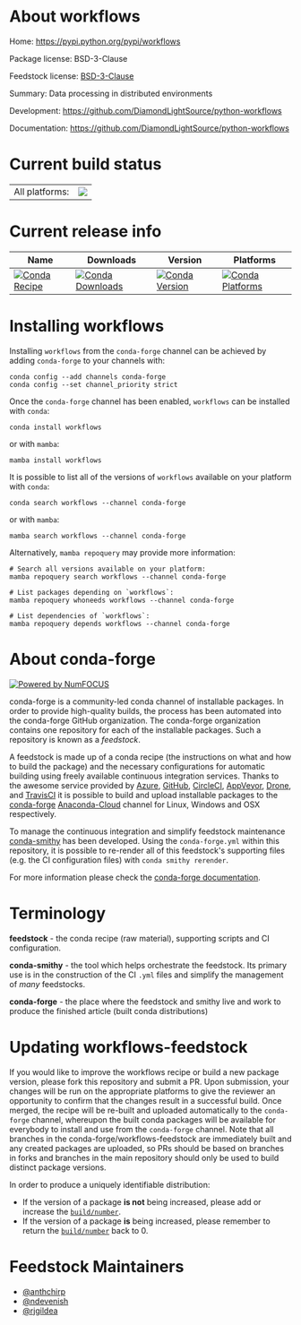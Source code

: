 About workflows
===============

Home: https://pypi.python.org/pypi/workflows

Package license: BSD-3-Clause

Feedstock license: [BSD-3-Clause](https://github.com/conda-forge/workflows-feedstock/blob/main/LICENSE.txt)

Summary: Data processing in distributed environments

Development: https://github.com/DiamondLightSource/python-workflows

Documentation: https://github.com/DiamondLightSource/python-workflows

Current build status
====================


<table><tr><td>All platforms:</td>
    <td>
      <a href="https://dev.azure.com/conda-forge/feedstock-builds/_build/latest?definitionId=5869&branchName=main">
        <img src="https://dev.azure.com/conda-forge/feedstock-builds/_apis/build/status/workflows-feedstock?branchName=main">
      </a>
    </td>
  </tr>
</table>

Current release info
====================

| Name | Downloads | Version | Platforms |
| --- | --- | --- | --- |
| [![Conda Recipe](https://img.shields.io/badge/recipe-workflows-green.svg)](https://anaconda.org/conda-forge/workflows) | [![Conda Downloads](https://img.shields.io/conda/dn/conda-forge/workflows.svg)](https://anaconda.org/conda-forge/workflows) | [![Conda Version](https://img.shields.io/conda/vn/conda-forge/workflows.svg)](https://anaconda.org/conda-forge/workflows) | [![Conda Platforms](https://img.shields.io/conda/pn/conda-forge/workflows.svg)](https://anaconda.org/conda-forge/workflows) |

Installing workflows
====================

Installing `workflows` from the `conda-forge` channel can be achieved by adding `conda-forge` to your channels with:

```
conda config --add channels conda-forge
conda config --set channel_priority strict
```

Once the `conda-forge` channel has been enabled, `workflows` can be installed with `conda`:

```
conda install workflows
```

or with `mamba`:

```
mamba install workflows
```

It is possible to list all of the versions of `workflows` available on your platform with `conda`:

```
conda search workflows --channel conda-forge
```

or with `mamba`:

```
mamba search workflows --channel conda-forge
```

Alternatively, `mamba repoquery` may provide more information:

```
# Search all versions available on your platform:
mamba repoquery search workflows --channel conda-forge

# List packages depending on `workflows`:
mamba repoquery whoneeds workflows --channel conda-forge

# List dependencies of `workflows`:
mamba repoquery depends workflows --channel conda-forge
```


About conda-forge
=================

[![Powered by
NumFOCUS](https://img.shields.io/badge/powered%20by-NumFOCUS-orange.svg?style=flat&colorA=E1523D&colorB=007D8A)](https://numfocus.org)

conda-forge is a community-led conda channel of installable packages.
In order to provide high-quality builds, the process has been automated into the
conda-forge GitHub organization. The conda-forge organization contains one repository
for each of the installable packages. Such a repository is known as a *feedstock*.

A feedstock is made up of a conda recipe (the instructions on what and how to build
the package) and the necessary configurations for automatic building using freely
available continuous integration services. Thanks to the awesome service provided by
[Azure](https://azure.microsoft.com/en-us/services/devops/), [GitHub](https://github.com/),
[CircleCI](https://circleci.com/), [AppVeyor](https://www.appveyor.com/),
[Drone](https://cloud.drone.io/welcome), and [TravisCI](https://travis-ci.com/)
it is possible to build and upload installable packages to the
[conda-forge](https://anaconda.org/conda-forge) [Anaconda-Cloud](https://anaconda.org/)
channel for Linux, Windows and OSX respectively.

To manage the continuous integration and simplify feedstock maintenance
[conda-smithy](https://github.com/conda-forge/conda-smithy) has been developed.
Using the ``conda-forge.yml`` within this repository, it is possible to re-render all of
this feedstock's supporting files (e.g. the CI configuration files) with ``conda smithy rerender``.

For more information please check the [conda-forge documentation](https://conda-forge.org/docs/).

Terminology
===========

**feedstock** - the conda recipe (raw material), supporting scripts and CI configuration.

**conda-smithy** - the tool which helps orchestrate the feedstock.
                   Its primary use is in the construction of the CI ``.yml`` files
                   and simplify the management of *many* feedstocks.

**conda-forge** - the place where the feedstock and smithy live and work to
                  produce the finished article (built conda distributions)


Updating workflows-feedstock
============================

If you would like to improve the workflows recipe or build a new
package version, please fork this repository and submit a PR. Upon submission,
your changes will be run on the appropriate platforms to give the reviewer an
opportunity to confirm that the changes result in a successful build. Once
merged, the recipe will be re-built and uploaded automatically to the
`conda-forge` channel, whereupon the built conda packages will be available for
everybody to install and use from the `conda-forge` channel.
Note that all branches in the conda-forge/workflows-feedstock are
immediately built and any created packages are uploaded, so PRs should be based
on branches in forks and branches in the main repository should only be used to
build distinct package versions.

In order to produce a uniquely identifiable distribution:
 * If the version of a package **is not** being increased, please add or increase
   the [``build/number``](https://docs.conda.io/projects/conda-build/en/latest/resources/define-metadata.html#build-number-and-string).
 * If the version of a package **is** being increased, please remember to return
   the [``build/number``](https://docs.conda.io/projects/conda-build/en/latest/resources/define-metadata.html#build-number-and-string)
   back to 0.

Feedstock Maintainers
=====================

* [@anthchirp](https://github.com/anthchirp/)
* [@ndevenish](https://github.com/ndevenish/)
* [@rjgildea](https://github.com/rjgildea/)

